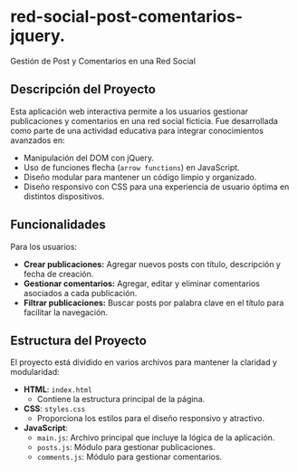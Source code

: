 # red-social-post-comentarios-jquery.
Gestión de Post y Comentarios en una Red Social


## Descripción del Proyecto

Esta aplicación web interactiva permite a los usuarios gestionar publicaciones y comentarios en una red social ficticia. Fue desarrollada como parte de una actividad educativa para integrar conocimientos avanzados en:

- Manipulación del DOM con jQuery.
- Uso de funciones flecha (`arrow functions`) en JavaScript.
- Diseño modular para mantener un código limpio y organizado.
- Diseño responsivo con CSS para una experiencia de usuario óptima en distintos dispositivos.

## Funcionalidades

Para los usuarios:
- **Crear publicaciones:** Agregar nuevos posts con título, descripción y fecha de creación.
- **Gestionar comentarios:** Agregar, editar y eliminar comentarios asociados a cada publicación.
- **Filtrar publicaciones:** Buscar posts por palabra clave en el título para facilitar la navegación.

## Estructura del Proyecto

El proyecto está dividido en varios archivos para mantener la claridad y modularidad:

- **HTML**: `index.html`
  - Contiene la estructura principal de la página.
- **CSS**: `styles.css`
  - Proporciona los estilos para el diseño responsivo y atractivo.
- **JavaScript**:
  - `main.js`: Archivo principal que incluye la lógica de la aplicación.
  - `posts.js`: Módulo para gestionar publicaciones.
  - `comments.js`: Módulo para gestionar comentarios.




